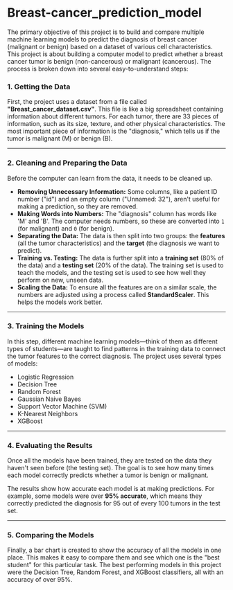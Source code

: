 # Breast-cancer_prediction_model
The primary objective of this project is to build and compare multiple machine learning models to predict the diagnosis of breast cancer (malignant or benign) based on a dataset of various cell characteristics.
This project is about building a computer model to predict whether a breast cancer tumor is benign (non-cancerous) or malignant (cancerous). The process is broken down into several easy-to-understand steps:

### 1. **Getting the Data** 
First, the project uses a dataset from a file called **"Breast_cancer_dataset.csv"**. This file is like a big spreadsheet containing information about different tumors. For each tumor, there are 33 pieces of information, such as its size, texture, and other physical characteristics. The most important piece of information is the "diagnosis," which tells us if the tumor is malignant (M) or benign (B).

---

### 2. **Cleaning and Preparing the Data** 
Before the computer can learn from the data, it needs to be cleaned up.
* **Removing Unnecessary Information:** Some columns, like a patient ID number ("id") and an empty column ("Unnamed: 32"), aren't useful for making a prediction, so they are removed.
* **Making Words into Numbers:** The "diagnosis" column has words like 'M' and 'B'. The computer needs numbers, so these are converted into `1` (for malignant) and `0` (for benign).
* **Separating the Data:** The data is then split into two groups: the **features** (all the tumor characteristics) and the **target** (the diagnosis we want to predict).
* **Training vs. Testing:** The data is further split into a **training set** (80% of the data) and a **testing set** (20% of the data). The training set is used to teach the models, and the testing set is used to see how well they perform on new, unseen data.
* **Scaling the Data:** To ensure all the features are on a similar scale, the numbers are adjusted using a process called **StandardScaler**. This helps the models work better.

---

### 3. **Training the Models** 
In this step, different machine learning models—think of them as different types of students—are taught to find patterns in the training data to connect the tumor features to the correct diagnosis. The project uses several types of models:
* Logistic Regression
* Decision Tree
* Random Forest
* Gaussian Naive Bayes
* Support Vector Machine (SVM)
* K-Nearest Neighbors
* XGBoost

---

### 4. **Evaluating the Results** 
Once all the models have been trained, they are tested on the data they haven't seen before (the testing set). The goal is to see how many times each model correctly predicts whether a tumor is benign or malignant.

The results show how accurate each model is at making predictions. For example, some models were over **95% accurate**, which means they correctly predicted the diagnosis for 95 out of every 100 tumors in the test set.

---

### 5. **Comparing the Models** 
Finally, a bar chart is created to show the accuracy of all the models in one place. This makes it easy to compare them and see which one is the "best student" for this particular task. The best performing models in this project were the Decision Tree, Random Forest, and XGBoost classifiers, all with an accuracy of over 95%.
